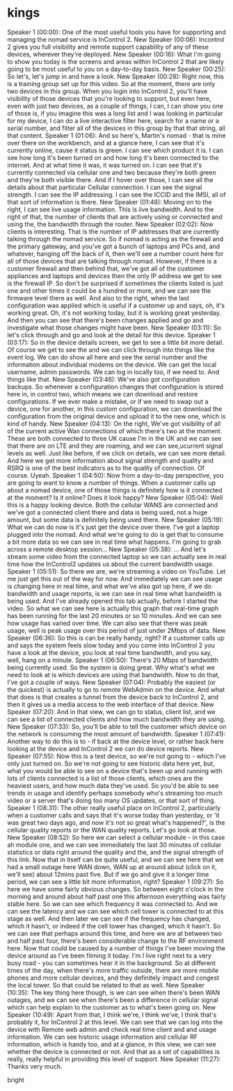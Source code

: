 # kings
Speaker 1 (00:00):
One of the most useful tools you have for supporting and managing the nomad service is InControl 2.
New Speaker (00:06):
Incontrol 2 gives you full visibility and remote support capability of any of these devices, wherever they're deployed.
New Speaker (00:16):
What I'm going to show you today is the screens and areas within InControl 2 that are likely going to be most useful to you on a day-to-day basis.
New Speaker (00:25):
So let's, let's jump in and have a look.
New Speaker (00:28):
Right now, this is a training group set up for this video. So at the moment, there are only two devices in this group. When you login into InControl 2, you'll have visibility of those devices that you're looking to support, but even here, even with just two devices, as a couple of things, I can, I can show you one of those is, if you imagine this was a long list and I was looking in particular for my device, I can do a live interactive filter here, search for a name or a serial number, and filter all of the devices in this group by that that string, all that content.
Speaker 1 (01:06):
And so here's, Martin's nomad - that is mine over there on the workbench, and at a glance here, I can see that it's currently online, cause it status is green. I can see which product it is. I can see how long it's been turned on and how long it's been connected to the internet. And at what time it was, it was turned on. I can see that it's currently connected via cellular one and two because they're both green and they're both visible there. And if I hover over those, I can see all the details about that particular Cellular connection. I can see the signal strength. I can see the IP addressing. I can see the ICCID and the IMSI, all of that sort of information is there.
New Speaker (01:48):
Moving on to the right, I can see live usage information. This is live bandwidth. And to the right of that, the number of clients that are actively using or connected and using the, the bandwidth through the router.
New Speaker (02:02):
Now clients is interesting. That is the number of IP addresses that are currently talking through the nomad service. So if nomad is acting as the firewall and the primary gateway, and you've got a bunch of laptops and PCs and, and whatever, hanging off the back of it, then we'll see a number count here for all of those devices that are talking through nomad. However, if there is a customer firewall and then behind that, we've got all of the customer appliances and laptops and devices then the only IP address we get to see is the firewall IP. So don't be surprised if sometimes the clients listed is just one and other times it could be a hundred or more, and we can see the firmware level there as well. And also to the right, when the last configuration was applied which is useful if a customer up and says, oh, it's working great. Oh, it's not working today, but it is working great yesterday. And then you can see that there's been changes applied and go and investigate what those changes might have been.
New Speaker (03:11):
So let's click through and go and look at the detail for this device.
Speaker 1 (03:17):
So in the device details screen, we get to see a little bit more detail. Of course we get to see the and we can click through into things like the event log. We can do show all here and see the serial number and the information about individual modems on the device. We can get the local username, admin passwords. We can log in locally too, if we need to. And things like that.
New Speaker (03:46):
We've also got configuration backups. So whenever a configuration changes that configuration is stored here in, in control two, which means we can download and restore configurations. If we ever make a mistake, or if we need to swap out a device, one for another, in this custom configuration, we can download the configuration from the original device and upload it to the new one, which is kind of handy.
New Speaker (04:13):
On the right, We've got visibility of all of the current active Wan connections of which there's two at the moment. These are both connected to three UK cause I'm in the UK and we can see that there are on LTE and they are roaming, and we can see,ucurrent signal levels as well. Just like before, if we click on details, we can see more detail. And here we get more information about signal strength and quality and RSRQ is one of the best indicators as to the quality of connection. Of course. Uyeah.
Speaker 1 (04:50):
Now from a day-to-day perspective, you are going to want to know a number of things. When a customer calls up about a nomad device, one of those things is definitely how is it connected at the moment? Is it online? Does it look happy?
New Speaker (05:04):
Well this is a happy looking device. Both the cellular WANS are connected and we've got a connected client there and data is being used, not a huge amount, but some data is definitely being used there.
New Speaker (05:19):
What we can do now is it's just get the device over there. I've got a laptop plugged into the nomad. And what we're going to do is get that to consume a bit more data so we can see in real time what happens. I'm going to grab across a remote desktop session...
New Speaker (05:38):
... And let's stream some video from the connected laptop so we can actually see in real time how the InControl2 updates us about the current bandwidth usage.
Speaker 1 (05:51):
So there we are, we're streaming a video on YouTube. Let me just get this out of the way for now. And immediately we can see usage is changing here in real time, and what we've also got up here, if we do bandwidth and usage reports, is we can see in real time what bandwidth is being used. And I've already opened this tab actually, before I started the video. So what we can see here is actually this graph that real-time graph has been running for the last 20 minutes or so 10 minutes. And we can see how usage has varied over time. We can also see that there was peak usage, well is peak usage over this period of just under 2Mbps of data.
New Speaker (06:36):
So this is can be really handy, right? If a customer calls up and says the system feels slow today and you come into InControl 2 you have a look at the device, you look at real time bandwidth, and you say, well, hang on a minute.
Speaker 1 (06:50):
There's 20 Mbps of bandwidth being currently used. So the system is doing great. Why what's what we need to look at is which devices are using that bandwidth. Now to do that, I've got a couple of ways.
New Speaker (07:04):
Probably the easiest (or the quickest) is actually to go to remote WebAdmin on the device. And what that does is that creates a tunnel from the device back to InControl 2, and then it gives us a media access to the web interface of that device.
New Speaker (07:20):
And in that view, we can go to status, client list, and we can see a list of connected clients and how much bandwidth they are using.
New Speaker (07:33):
So, you'll be able to tell the customer which device on the network is consuming the most amount of bandwidth.
Speaker 1 (07:41):
Another way to do this is to - if back at the device level, or rather back here looking at the device and InControl 2 we can do device reports.
New Speaker (07:55):
Now this is a test device, so we're not going to - which I've only just turned on. So we're not going to see historic data here yet, but, what you would be able to see on a device that's been up and running with lots of clients connected is a list of those clients, which ones are the heaviest users, and how much data they've used. So you'd be able to see trends in usage and identify perhaps somebody who's streaming too much video or a server that's doing too many OS updates, or that sort of thing.
Speaker 1 (08:31):
The other really useful place on InControl 2, particularly when a customer calls and says that it's worse today than yesterday, or 'it was great two days ago, and now it's not so great what's happened?', is the cellular quality reports or the WAN quality reports. Let's go look at those.
New Speaker (08:52):
So here we can select a cellular module - in this case ah module one, and we can see immediately the last 30 minutes of cellular statistics or data right around the quality and the, and the signal strength of this link. Now that in itself can be quite useful, and we can see here that we had a small outage here WAN down, WAN up at around about (click on it, we'll see) about 12mins past five. But if we go and give it a longer time period, we can see a little bit more information, right?
Speaker 1 (09:27):
So here we have some fairly obvious changes. So between eight o'clock in the morning and around about half past one this afternoon everything was fairly stable here. So we can see which frequency it was connected to. And we can see the latency and we can see which cell tower is connected to at this stage as well. And then later we can see if the frequency has changed, which it hasn't, or indeed if the cell tower has changed, which it hasn't. So we can see that perhaps around this time, and here we are at between two and half past four, there's been considerable change to the RF environment here. Now that could be caused by a number of things I've been moving the device around as I've been filming it today. I'm I live right next to a very busy road - you can sometimes hear it in the background. So at different times of the day, when there's more traffic outside, there are more mobile phones and more cellular devices, and they definitely impact and congest the local tower. So that could be related to that as well.
New Speaker (10:35):
The key thing here though, is we can see when there's been WAN outages, and we can see when there's been a difference in cellular signal which can help explain to the customer as to what's been going on.
New Speaker (10:49):
Apart from that, I think we're, I think we've, I think that's probably it, for InControl 2 at this level. We can see that we can log into the device with Remote web admin and check real time client and and usage information. We can see historic usage information and cellular RF information, which is handy too, and at a glance, in this view, we can see whether the device is connected or not. And that as a set of capabilities is really, really helpful in providing this level of support.
New Speaker (11:27):
Thanks very much.


bright 

